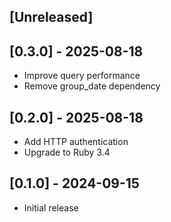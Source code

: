 ## [Unreleased]

## [0.3.0] - 2025-08-18

- Improve query performance
- Remove group_date dependency

## [0.2.0] - 2025-08-18

- Add HTTP authentication
- Upgrade to Ruby 3.4

## [0.1.0] - 2024-09-15

- Initial release
